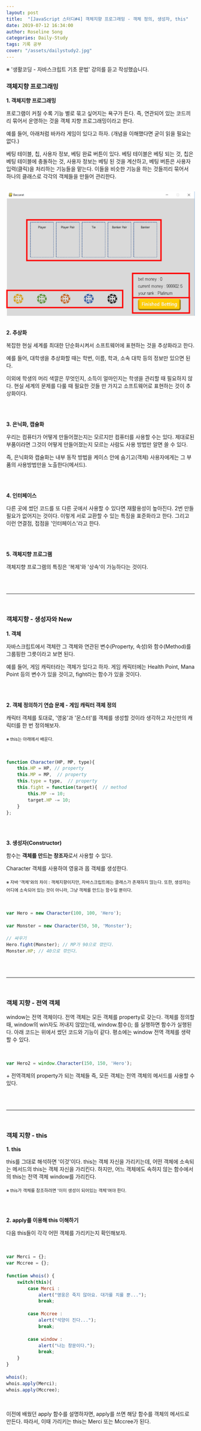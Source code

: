 ```yaml
---
layout: post
title:  "[JavaScript 스터디#4] 객체지향 프로그래밍 - 객체 정의, 생성자, this"
date: 2019-07-12 16:34:00
author: Roseline Song
categories: Daily-Study
tags: 기록 공부
cover: "/assets/dailystudy2.jpg"
---
```


※ '생활코딩 - 자바스크립트 기초 문법' 강의를 듣고 작성했습니다. 

### 객체지향 프로그래밍

**1. 객체지향 프로그래밍**

프로그램이 커질 수록 기능 별로 묶고 싶어지는 욕구가 든다. 즉, 연관되어 있는 코드끼리 묶어서 운영하는 것을 객체 지향 프로그래밍이라고 한다. 

예를 들어, 아래처럼 바카라 게임이 있다고 하자. (개념을 이해했다면 굳이 읽을 필요는 없다.)

베팅 테이블, 칩, 사용자 정보, 베팅 완료 버튼이 있다. 베팅 테이블은 베팅 되는 것, 칩은 베팅 테이블에 충돌하는 것, 사용자 정보는 베팅 된 것을 계산하고, 베팅 버튼은 사용자 입력(클릭)을 처리하는 기능들을 맡는다. 이들을 비슷한 기능을 하는 것들끼리 묶어서 하나의 클래스로 각각의 객체들을 만들어 관리한다. 

<br>

<img src="/assets/images/190713_01.png">

<br>
<br>


**2. 추상화**

복잡한 현실 세계를 최대한 단순화시켜서 소프트웨어에 표현하는 것을 추상화라고 한다. 

예를 들어, 대학생을 추상화할 때는 학번, 이름, 학과, 소속 대학 등의 정보만 있으면 된다.

이외에 학생의 머리 색깔은 무엇인지, 소득이 얼마인지는 학생을 관리할 때 필요하지 않다. 
현실 세계의 문제를 다룰 때 필요한 것들 만 가지고 소프트웨어로 표현하는 것이 추상화이다. 

<br>
<br>

**3. 은닉화, 캡슐화**

우리는 컴퓨터가 어떻게 만들어졌는지는 모르지만 컴퓨터를 사용할 수는 있다. 제대로된 부품이라면 그것이 어떻게 만들어졌는지 모르는 사람도 사용 방법만 알면 쓸 수 있다.

즉, 은닉화와 캡슐화는 내부 동작 방법을 케이스 안에 숨기고(객체) 사용자에게는 그 부품의 사용방법만을 노출한다(메서드).


<br>
<br>

**4. 인터페이스**

다른 곳에 썼던 코드를 또 다른 곳에서 사용할 수 있다면 재활용성이 높아진다. 2번 만들 필요가 없어지는 것이다. 이렇게 서로 교환할 수 있는 특징을 표준화라고 한다. 그리고 이런 연결점, 접점을 '인터페이스'라고 한다. 


<br>
<br>

**5. 객체지향 프로그램**

객체지향 프로그램의 특징은 '복제'와 '상속'이 가능하다는 것이다. 

<br>
<br>

<hr>

<br>

### 객체지향 - 생성자와 New

**1. 객체**

자바스크립트에서 객체란 그 객체와 연관된 변수(Property, 속성)와 함수(Method)를 그룹핑한 그릇이라고 보면 된다. 

예를 들어, 게임 캐릭터라는 객체가 있다고 하자. 게임 캐릭터에는 Health Point, Mana Point 등의 변수가 있을 것이고, fight라는 함수가 있을 것이다. 

<br>
<br>


**2. 객체 정의하기 연습 문제 - 게임 캐릭터 객체 정의**

캐릭터 객체를 토대로, '영웅'과 '몬스터'를 객체를 생성할 것이라 생각하고 자신만의 캐릭터를 한 번 정의해보자.

<sub>※ this는 아래에서 배운다.</sub>

<br>

```javascript
function Character(HP, MP, type){
	this.HP = HP, // property
	this.MP = MP,  // property
	this.type = type,  // property
	this.fight = function(target){  // method
		this.MP -= 10;
		target.HP -= 10;
    } 
};
```

<br>
<br>

**3. 생성자(Constructor)**

함수는 **객체를 만드는 창조자**로서 사용할 수 있다.

Character 객체를 사용하여 영웅과 몹 객체를 생성한다. 

<sub>※ 자바 '객체'와의 차이 : 객체지향이지만, 자바스크립트에는 클래스가 존재하지 않는다. 또한, 생성자는 어디에 소속되어 있는 것이 아니라, 그냥 객체를 만드는 함수일 뿐이다.</sub>

<br>


```javascript
var Hero = new Character(100, 100, 'Hero');

var Monster = new Character(50, 50, 'Monster');

// 싸우기 
Hero.fight(Monster); // MP가 90으로 깎인다.  
Monster.HP; // 40으로 깎인다. 
```

<br>
<br>

<hr>

<br>

### 객체 지향 - 전역 객체 

window는 전역 객체이다. 전역 객체는 모든 객체를 property로 갖는다. 객체를 정의할 때, window의 win자도 꺼내지 않았는데, window.함수(); 를 실행하면 함수가 실행된다. 아래 코드는 위에서 썼던 코드와 기능이 같다. 평소에는 window 전역 객체를 생략할 수 있다. 

<br>

```javascript
var Hero2 = window.Character(150, 150, 'Hero');
```

\+ 전역객체의 property가 되는 객체들 즉, 모든 객체는 전역 객체의 메서드를 사용할 수 있다. 

<br>
<br>

<hr>

<br>

### 객체 지향 - this

**1. this**

this를 그대로 해석하면 '이것'이다. this는 객체 자신을 가리키는데, 어떤 객체에 소속되는 메서드의 this는 객체 자신을 가리킨다. 하지만, 어느 객체에도 속하지 않는 함수에서의 this는 전역 객체 window를 가리킨다.  

<sub>※ this가 객체를 참조하려면 '이미 생성이 되어있는 객체'여야 한다. </sub>


<br>
<br>

**2. apply를 이용해 this 이해하기**

다음 this들이 각각 어떤 객체를 가리키는지 확인해보자. 

<br>

```javascript
var Merci = {};
var Mccree = {};

function whois() {
    switch(this){
        case Merci :
            alert("영웅은 죽지 않아요. 대가를 치를 뿐...");
            break;

        case Mccree :
            alert("석양이 진다...");
            break;
            
        case window : 
            alert("나는 창문이다.");
            break;
    }
}

whois();
whois.apply(Merci);
whois.apply(Mccree);
```

<br>

이전에 배웠던 apply 함수를 설명하자면, apply를 쓰면 해당 함수를 객체의 메서드로 만든다. 따라서, 이때 가리키는 this는 Merci 또는 Mccree가 된다. 


<br>
<br>
